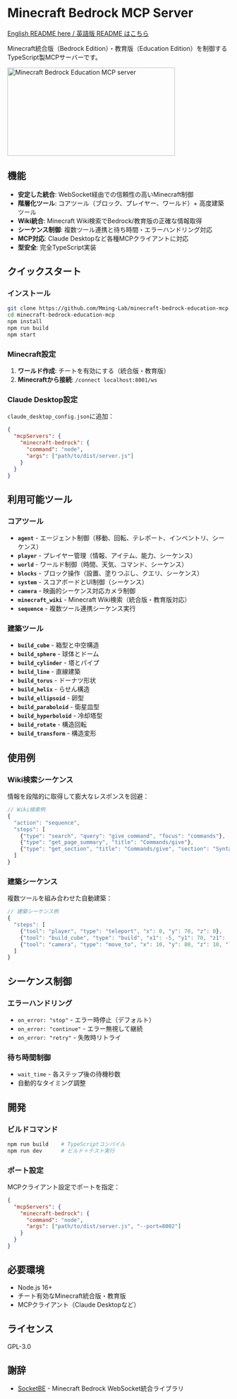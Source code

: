 # Minecraft Bedrock MCP Server

[English README here / 英語版 README はこちら](README.md)

Minecraft統合版（Bedrock Edition）・教育版（Education Edition）を制御するTypeScript製MCPサーバーです。

<a href="https://glama.ai/mcp/servers/@Mming-Lab/minecraft-bedrock-mcp-server">
  <img width="380" height="200" src="https://glama.ai/mcp/servers/@Mming-Lab/minecraft-bedrock-mcp-server/badge" alt="Minecraft Bedrock Education MCP server" />
</a>

## 機能

- **安定した統合**: WebSocket経由での信頼性の高いMinecraft制御
- **階層化ツール**: コアツール（ブロック、プレイヤー、ワールド）+ 高度建築ツール
- **Wiki統合**: Minecraft Wiki検索でBedrock/教育版の正確な情報取得
- **シーケンス制御**: 複数ツール連携と待ち時間・エラーハンドリング対応
- **MCP対応**: Claude Desktopなど各種MCPクライアントに対応
- **型安全**: 完全TypeScript実装

## クイックスタート

### インストール

```bash
git clone https://github.com/Mming-Lab/minecraft-bedrock-education-mcp.git
cd minecraft-bedrock-education-mcp
npm install
npm run build
npm start
```

### Minecraft設定

1. **ワールド作成**: チートを有効にする（統合版・教育版）
2. **Minecraftから接続**: `/connect localhost:8001/ws`

### Claude Desktop設定

`claude_desktop_config.json`に追加：

```json
{
  "mcpServers": {
    "minecraft-bedrock": {
      "command": "node",
      "args": ["path/to/dist/server.js"]
    }
  }
}
```

## 利用可能ツール

### コアツール
- **`agent`** - エージェント制御（移動、回転、テレポート、インベントリ、シーケンス）
- **`player`** - プレイヤー管理（情報、アイテム、能力、シーケンス）
- **`world`** - ワールド制御（時間、天気、コマンド、シーケンス）
- **`blocks`** - ブロック操作（設置、塗りつぶし、クエリ、シーケンス）
- **`system`** - スコアボードとUI制御（シーケンス）
- **`camera`** - 映画的シーケンス対応カメラ制御
- **`minecraft_wiki`** - Minecraft Wiki検索（統合版・教育版対応）
- **`sequence`** - 複数ツール連携シーケンス実行

### 建築ツール
- **`build_cube`** - 箱型と中空構造
- **`build_sphere`** - 球体とドーム
- **`build_cylinder`** - 塔とパイプ
- **`build_line`** - 直線建築
- **`build_torus`** - ドーナツ形状
- **`build_helix`** - らせん構造
- **`build_ellipsoid`** - 卵型
- **`build_paraboloid`** - 衛星皿型
- **`build_hyperboloid`** - 冷却塔型
- **`build_rotate`** - 構造回転
- **`build_transform`** - 構造変形

## 使用例

### Wiki検索シーケンス
情報を段階的に取得して膨大なレスポンスを回避：
```javascript
// Wiki検索例
{
  "action": "sequence",
  "steps": [
    {"type": "search", "query": "give command", "focus": "commands"},
    {"type": "get_page_summary", "title": "Commands/give"},
    {"type": "get_section", "title": "Commands/give", "section": "Syntax"}
  ]
}
```

### 建築シーケンス
複数ツールを組み合わせた自動建築：
```javascript
// 建築シーケンス例
{
  "steps": [
    {"tool": "player", "type": "teleport", "x": 0, "y": 70, "z": 0},
    {"tool": "build_cube", "type": "build", "x1": -5, "y1": 70, "z1": -5, "x2": 5, "y2": 75, "z2": 5, "material": "diamond_block"},
    {"tool": "camera", "type": "move_to", "x": 10, "y": 80, "z": 10, "look_at_x": 0, "look_at_y": 72, "look_at_z": 0}
  ]
}
```

## シーケンス制御

### エラーハンドリング
- `on_error: "stop"` - エラー時停止（デフォルト）
- `on_error: "continue"` - エラー無視して継続
- `on_error: "retry"` - 失敗時リトライ

### 待ち時間制御
- `wait_time` - 各ステップ後の待機秒数
- 自動的なタイミング調整

## 開発

### ビルドコマンド
```bash
npm run build    # TypeScriptコンパイル
npm run dev      # ビルド＋テスト実行
```

### ポート設定
MCPクライアント設定でポートを指定：
```json
{
  "mcpServers": {
    "minecraft-bedrock": {
      "command": "node",
      "args": ["path/to/dist/server.js", "--port=8002"]
    }
  }
}
```

## 必要環境

- Node.js 16+
- チート有効なMinecraft統合版・教育版
- MCPクライアント（Claude Desktopなど）

## ライセンス

GPL-3.0

## 謝辞

- [SocketBE](https://github.com/tutinoko2048/SocketBE) - Minecraft Bedrock WebSocket統合ライブラリ
